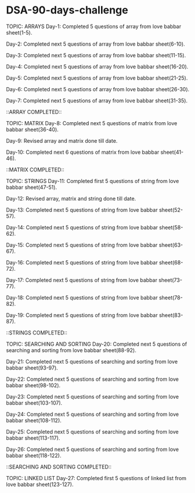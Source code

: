 # DSA-90-days-challenge

TOPIC: ARRAYS
Day-1:
Completed 5 questions of array from love babbar sheet(1-5).

Day-2:
Completed next 5 questions of array from love babbar sheet(6-10).

Day-3:
Completed next 5 questions of array from love babbar sheet(11-15).

Day-4:
Completed next 5 questions of array from love babbar sheet(16-20).

Day-5:
Completed next 5 questions of array from love babbar sheet(21-25).

Day-6:
Completed next 5 questions of array from love babbar sheet(26-30).

Day-7:
Completed next 5 questions of array from love babbar sheet(31-35).

::ARRAY COMPLETED::


TOPIC: MATRIX
Day-8:
Completed next 5 questions of matrix from love babbar sheet(36-40).

Day-9:
Revised array and matrix done till date.

Day-10:
Completed next 6 questions of matrix from love babbar sheet(41-46).

::MATRIX COMPLETED::


TOPIC: STRINGS
Day-11:
Completed first 5 questions of string from love babbar sheet(47-51).

Day-12:
Revised array, matrix and string done till date.

Day-13:
Completed next 5 questions of string from love babbar sheet(52-57).

Day-14:
Completed next 5 questions of string from love babbar sheet(58-62).

Day-15:
Completed next 5 questions of string from love babbar sheet(63-67).

Day-16:
Completed next 5 questions of string from love babbar sheet(68-72).

Day-17:
Completed next 5 questions of string from love babbar sheet(73-77).

Day-18:
Completed next 5 questions of string from love babbar sheet(78-82).

Day-19:
Completed next 5 questions of string from love babbar sheet(83-87).

::STRINGS COMPLETED::

TOPIC: SEARCHING AND SORTING
Day-20:
Completed next 5 questions of searching and sorting from love babbar sheet(88-92).

Day-21:
Completed next 5 questions of searching and sorting from love babbar sheet(93-97).

Day-22:
Completed next 5 questions of searching and sorting from love babbar sheet(98-102).

Day-23:
Completed next 5 questions of searching and sorting from love babbar sheet(103-107).

Day-24:
Completed next 5 questions of searching and sorting from love babbar sheet(108-112).

Day-25:
Completed next 5 questions of searching and sorting from love babbar sheet(113-117).

Day-26:
Completed next 5 questions of searching and sorting from love babbar sheet(118-122).

::SEARCHING AND SORTING COMPLETED::

TOPIC: LINKED LIST
Day-27:
Completed first 5 questions of linked list from love babbar sheet(123-127).



